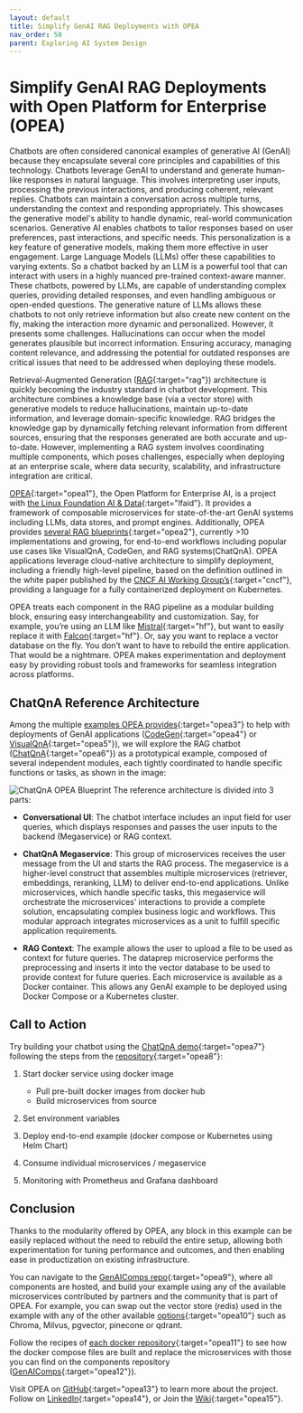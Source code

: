 ```yaml
---
layout: default
title: Simplify GenAI RAG Deployments with OPEA
nav_order: 50
parent: Exploring AI System Design
---
```


# Simplify GenAI RAG Deployments with Open Platform for Enterprise (OPEA)

Chatbots are often considered canonical examples of generative AI (GenAI) because they encapsulate several core principles and capabilities of this technology. Chatbots leverage GenAI to understand and generate human-like responses in natural language. This involves interpreting user inputs, processing the previous interactions, and producing coherent, relevant replies. Chatbots can maintain a conversation across multiple turns, understanding the context and responding appropriately. This showcases the generative model's ability to handle dynamic, real-world communication scenarios. Generative AI enables chatbots to tailor responses based on user preferences, past interactions, and specific needs. This personalization is a key feature of generative models, making them more effective in user engagement. 
Large Language Models (LLMs) offer these capabilities to varying extents. So a chatbot backed by an LLM is a powerful tool that can interact with users in a highly nuanced pre-trained context-aware manner. These chatbots, powered by LLMs, are capable of understanding complex queries, providing detailed responses, and even handling ambiguous or open-ended questions. The generative nature of LLMs allows these chatbots to not only retrieve information but also create new content on the fly, making the interaction more dynamic and personalized. However, it presents some challenges. Hallucinations can occur when the model generates plausible but incorrect information. Ensuring accuracy, managing content relevance, and addressing the potential for outdated responses are critical issues that need to be addressed when deploying these models.

Retrieval-Augmented Generation ([RAG](https://medium.com/intel-tech/understanding-retrieval-augmented-generation-rag-4d1d08f736b3){:target="rag"}) architecture is quickly becoming the industry standard in chatbot development. This architecture combines a knowledge base (via a vector store) with generative models to reduce hallucinations, maintain up-to-date information, and leverage domain-specific knowledge. RAG bridges the knowledge gap by dynamically fetching relevant information from different sources, ensuring that the responses generated are both accurate and up-to-date. However, implementing a RAG system involves coordinating multiple components, which poses challenges, especially when deploying at an enterprise scale, where data security, scalability, and infrastructure integration are critical.

[OPEA](https://opea.dev){:target="opea1"}, the Open Platform for Enterprise AI, is a project with [the Linux Foundation AI & Data](https://lfaidata.foundation){:target="lfaid"}. It provides a framework of composable microservices for state-of-the-art GenAI systems including LLMs, data stores, and prompt engines. Additionally, OPEA provides [several RAG blueprints](https://github.com/opea-project/GenAIExamples){:target="opea2"}, currently >10 implementations and growing, for end-to-end workflows including popular use cases like VisualQnA, CodeGen, and RAG systems(ChatQnA). OPEA applications leverage cloud-native architecture to simplify deployment, including a friendly high-level pipeline, based on the definition outlined in the white paper published by the [CNCF AI Working Group’s](https://www.cncf.io/blog/2024/03/19/announcing-the-ai-working-groups-new-cloud-native-artificial-intelligence-whitepaper/){:target="cncf"}, providing a language for a fully containerized deployment on Kubernetes.

OPEA treats each component in the RAG pipeline as a modular building block, ensuring easy interchangeability and customization. Say, for example, you’re using an LLM like [Mistral](https://huggingface.co/docs/transformers/en/model_doc/mistral){:target="hf"}, but want to easily replace it with [Falcon](https://huggingface.co/docs/transformers/en/model_doc/falcon){:target="hf"}. Or, say you want to replace a vector database on the fly. You don’t want to have to rebuild the entire application. That would be a nightmare. OPEA makes experimentation and deployment easy by providing robust tools and frameworks for seamless integration across platforms.

## ChatQnA Reference Architecture

Among the multiple [examples OPEA provides](https://github.com/opea-project/GenAIExamples){:target="opea3"} to help with deployments of GenAI applications ([CodeGen](https://github.com/opea-project/GenAIExamples/tree/main/CodeGen){:target="opea4"} or [VisualQnA](https://github.com/opea-project/GenAIExamples/tree/main/VisualQnA){:target="opea5"}), we will explore the RAG chatbot ([ChatQnA](https://github.com/opea-project/GenAIExamples/tree/main/ChatQnA){:target="opea6"}) as a prototypical example, composed of several independent modules, each tightly coordinated to handle specific functions or tasks, as shown in the image:

![ChatQnA OPEA Blueprint]({{site.baseurl}}/assets/images/opea_arq.png)
The reference architecture is divided into 3 parts:

* **Conversational UI**: The chatbot interface includes an input field for user queries, which displays responses and passes the user inputs to the backend (Megaservice) or RAG context. 

* **ChatQnA Megaservice**: This group of microservices receives the user message from the UI and starts the RAG process. The megaservice is a higher-level construct that assembles multiple microservices (retriever, embeddings, reranking, LLM) to deliver end-to-end applications. Unlike microservices, which handle specific tasks, this megaservice will orchestrate the microservices’ interactions to provide a complete solution, encapsulating complex business logic and workflows. This modular approach integrates microservices as a unit to fulfill specific application requirements.

* **RAG Context**: The example allows the user to upload a file to be used as context for future queries. The dataprep microservice performs the preprocessing and inserts it into the vector database to be used to provide context for future queries.
Each microservice is available as a Docker container. This allows any GenAI example to be deployed using Docker Compose or a Kubernetes cluster.

## Call to Action

Try building your chatbot using the [ChatQnA demo](https://github.com/opea-project/GenAIExamples/tree/main/ChatQnA){:target="opea7"} following the steps from the [repository](https://github.com/opea-project/GenAIExamples/tree/main/ChatQnA){:target="opea8"}: 

1. Start docker service using docker image
    * Pull pre-built docker images from docker hub
    * Build microservices from source

2. Set environment variables
3. Deploy end-to-end example (docker compose or Kubernetes using Helm Chart)
4. Consume individual microservices / megaservice
5. Monitoring with Prometheus and Grafana dashboard

## Conclusion

Thanks to the modularity offered by OPEA, any block in this example can be easily replaced without the need to rebuild the entire setup, allowing both experimentation for tuning performance and outcomes, and then enabling ease in productization on existing infrastructure. 

You can navigate to the [GenAIComps repo](https://github.com/opea-project/GenAIComps/tree/main){:target="opea9"}, where all components are hosted, and build your example using any of the available microservices contributed by partners and the community that is part of OPEA. For example, you can swap out the vector store (redis) used in the example with any of the other available [options](https://github.com/opea-project/GenAIComps/tree/main/comps/vectorstores/langchain){:target="opea10"} such as Chroma, Milvus, pgvector, pinecone or qdrant.

Follow the recipes of [each docker repository](https://github.com/opea-project/GenAIExamples/tree/main/ChatQnA/docker){:target="opea11"} to see how the docker compose files are built and replace the microservices with those you can find on the components repository ([GenAIComps](https://github.com/opea-project/GenAIComps/tree/main){:target="opea12"}). 

Visit OPEA on [GitHub](https://github.com/opea-project){:target="opea13"} to learn more about the project. Follow on [LinkedIn](https://www.linkedin.com/company/opeadev/){:target="opea14"}, or Join the [Wiki](https://wiki.lfaidata.foundation/display/DL/OPEA+Home){:target="opea15"}.
